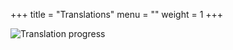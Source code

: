 +++
title = "Translations"
menu = ""
weight = 1
+++

![Translation progress](/translation_progress_en.svg)


